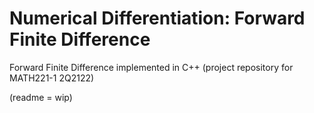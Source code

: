# Numerical Differentiation: Forward Finite Difference
Forward Finite Difference implemented in C++ (project repository for MATH221-1 2Q2122)


(readme = wip)
